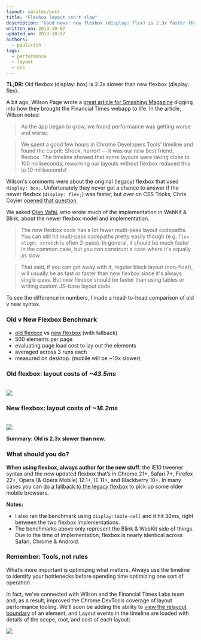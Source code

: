 ```yaml
---
layout: updates/post
title: "Flexbox layout isn't slow"
description: "Good news: new flexbox (display: flex) is 2.3x faster than old flexbox (display: box)!"
written_on: 2013-10-07
updated_on: 2013-10-07
authors:
  - paulirish
tags:
  - performance
  - layout
  - css
---
```

**TL;DR:** Old flexbox (display: box) is 2.3x slower than new flexbox (display: flex). 

A bit ago, Wilson Page wrote a [great article for Smashing Magazine](http://coding.smashingmagazine.com/2013/05/23/building-the-new-financial-times-web-app/) digging into how they brought the Financial Times webapp to life. In the article, Wilson notes:

> As the app began to grow, we found performance was getting worse and worse.

> We spent a good few hours in Chrome Developers Tools’ timeline and found the culprit: Shock, horror! — it was our new best friend, flexbox. The timeline showed that some layouts were taking close to 100 milliseconds; reworking our layouts without flexbox reduced this to 10 milliseconds!

Wilson's comments were about the original (legacy) flexbox that used `display: box;`. Unfortunately they never got a chance to answer if the newer flexbox (`display: flex;`) was faster, but over on CSS Tricks, Chris Coyier [opened that question](http://css-tricks.com/does-flexbox-have-a-performance-problem/).

We asked [Ojan Vafai](http://ojanvafai.com/), who wrote much of the implementation in WebKit & Blink, about the newer flexbox model and implementation.

> The new flexbox code has a lot fewer multi-pass layout codepaths. You can still hit multi-pass codepaths pretty easily though (e.g. `flex-align: stretch` is often 2-pass). In general, it should be much faster in the common case, but you can construct a case where it's equally as slow.

> That said, if you can get away with it, regular block layout (non-float), will usually be as fast or faster than new flexbox since it's always single-pass. But new flexbox should be faster than using tables or writing custom JS-base layout code.

To see the difference in numbers, I made a head-to-head comparison of old v new syntax.

### Old v New Flexbox Benchmark

* [old flexbox](http://codepen.io/paulirish/debug/KHEis) vs [new flexbox](http://codepen.io/paulirish/debug/IanHF) (with fallback)
* 500 elements per page
* evaluating page load cost to lay out the elements
* averaged across 3 runs each
* measured on desktop. (mobile will be ~10x slower)

### Old flexbox: layout costs of _~43.5ms_

<a href="http://codepen.io/paulirish/debug/KHEis"><br />
<img src="http://codepen.io/paulirish/pen/KHEis/image/small.png"/><br />
</a>


### New flexbox: layout costs of _~18.2ms_

<a href="http://codepen.io/paulirish/debug/IanHF"><br />
<img src="http://codepen.io/paulirish/pen/IanHF/image/small.png"/><br />
</a>

**Summary: Old is 2.3x slower than new.**

### What should you do?

**When using flexbox, always author for the new stuff**: the IE10 tweener syntax and the new updated flexbox that’s in Chrome 21+, Safari 7+, Firefox 22+, Opera (& Opera Mobile) 12.1+, IE 11+, and Blackberry 10+. In many cases you can [do a fallback to the legacy flexbox](http://css-tricks.com/using-flexbox/) to pick up some older mobile browsers.

**Notes:**

* I also ran the benchmark using `display:table-cell` and it hit 30ms, right between the two flexbox implementations.
* The benchmarks above only represent the Blink & WebKit side of things. Due to the time of implementation, flexbox is nearly identical across Safari, Chrome & Android.

### Remember: Tools, not rules

What’s more important is optimizing what matters. Always use the timeline to identify your bottlenecks before spending time optimizing one sort of operation. 

In fact, we've connected with Wilson and the Financial Times Labs team and, as a result, improved the Chrome DevTools coverage of layout performance tooling. We'll soon be adding the ability to [view the relayout boundary](https://codereview.chromium.org/23201018/) of an element, and Layout events in the timeline are loaded with details of the scope, root, and cost of each layout:

![](http://www.html5rocks.com/en/tutorials/developertools/revolutions2013/forced-sync-layout-popup.png)